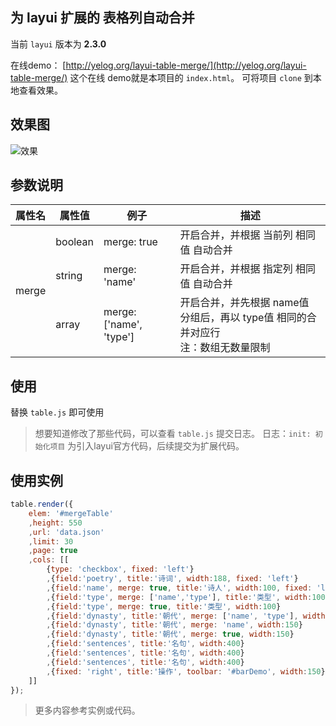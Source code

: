 ## 为 layui 扩展的 表格列自动合并
当前 `layui` 版本为 **2.3.0**

在线demo： [http://yelog.org/layui-table-merge/](http://yelog.org/layui-table-merge/)
这个在线 demo就是本项目的 `index.html`。 可将项目 `clone` 到本地查看效果。

## 效果图
![效果](http://oncj6b2vl.bkt.clouddn.com/FmMA3nI42bajhMmRF0OFzLZH1KlC.png)

## 参数说明
<table><thead><tr><th>属性名</th><th>属性值</th><th>例子</th><th>描述</th></tr></thead><tbody><tr><td rowspan="3">merge</td><td>boolean</td><td>merge: true</td><td>开启合并，并根据 当前列 相同值 自动合并</td></tr><tr><td>string</td><td>merge: 'name'</td><td>开启合并，并根据 指定列 相同值 自动合并</td></tr><tr><td>array</td><td>merge: ['name', 'type']</td><td>开启合并，并先根据 name值 分组后，再以 type值 相同的合并对应行<br>注：数组无数量限制</td></tr></tbody></table>

## 使用
替换 `table.js` 即可使用

> 想要知道修改了那些代码，可以查看 `table.js` 提交日志。 日志：`init: 初始化项目` 为引入layui官方代码，后续提交为扩展代码。 

## 使用实例
```js
table.render({
    elem: '#mergeTable'
    ,height: 550
    ,url: 'data.json'
    ,limit: 30
    ,page: true
    ,cols: [[
        {type: 'checkbox', fixed: 'left'}
        ,{field:'poetry', title:'诗词', width:188, fixed: 'left'}
        ,{field:'name', merge: true, title:'诗人', width:100, fixed: 'left'}              // 根据 当前列 相同值 的自动合并
        ,{field:'type', merge: ['name','type'], title:'类型', width:100, fixed: 'left'}   // 根据 name 分组后，再以 type值 相同的合并对应行
        ,{field:'type', merge: true, title:'类型', width:100}                             // 根据 当前列 相同值 的自动合并
        ,{field:'dynasty', title:'朝代', merge: ['name', 'type'], width:150}              // 根据 name 分组后，再以 type值 相同的自动合并
        ,{field:'dynasty', title:'朝代', merge: 'name', width:150}                        // 根据 name值 相同的自动合并
        ,{field:'dynasty', title:'朝代', merge: true, width:150}                          // 根据 当前列 相同值 的自动合并
        ,{field:'sentences', title:'名句', width:400}
        ,{field:'sentences', title:'名句', width:400}
        ,{field:'sentences', title:'名句', width:400}
        ,{fixed: 'right', title:'操作', toolbar: '#barDemo', width:150}
    ]]
});
```

> 更多内容参考实例或代码。